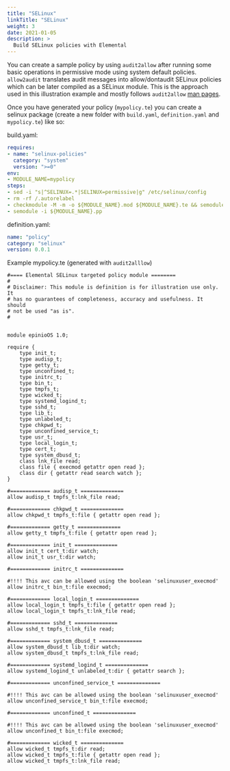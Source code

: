```yaml
---
title: "SELinux"
linkTitle: "SELinux"
weight: 3
date: 2021-01-05
description: >
  Build SELinux policies with Elemental
---
```


You can create a sample policy by using  `audit2allow` after running some
basic operations in permissive mode using system default policies. `allow2audit`
translates audit messages into allow/dontaudit SELinux policies which can be later
compiled as a SELinux module. This is the approach used in this illustration
example and mostly follows `audit2allow` [man pages](https://linux.die.net/man/1/audit2allow).

Once you have generated your policy (`mypolicy.te`) you can create a selinux package (create a new folder with `build.yaml`, `definition.yaml` and `mypolicy.te`) like so:

build.yaml:
```yaml
requires:
- name: "selinux-policies"
  category: "system"
  version: ">=0"
env:
- MODULE_NAME=mypolicy
steps:
- sed -i "s|^SELINUX=.*|SELINUX=permissive|g" /etc/selinux/config
- rm -rf /.autorelabel
- checkmodule -M -m -o ${MODULE_NAME}.mod ${MODULE_NAME}.te && semodule_package -o ${MODULE_NAME}.pp -m ${MODULE_NAME}.mod
- semodule -i ${MODULE_NAME}.pp
```

definition.yaml:
```yaml
name: "policy"
category: "selinux"
version: 0.0.1
```


Example mypolicy.te (generated with `audit2alllow`)
```
#==== Elemental SELinux targeted policy module ========
#
# Disclaimer: This module is definition is for illustration use only. It
# has no guarantees of completeness, accuracy and usefulness. It should
# not be used "as is".
# 


module epinioOS 1.0;

require {
	type init_t;
	type audisp_t;
	type getty_t;
	type unconfined_t;
	type initrc_t;
	type bin_t;
	type tmpfs_t;
	type wicked_t;
	type systemd_logind_t;
	type sshd_t;
	type lib_t;
	type unlabeled_t;
	type chkpwd_t;
	type unconfined_service_t;
	type usr_t;
	type local_login_t;
	type cert_t;
	type system_dbusd_t;
	class lnk_file read;
	class file { execmod getattr open read };
	class dir { getattr read search watch };
}

#============= audisp_t ==============
allow audisp_t tmpfs_t:lnk_file read;

#============= chkpwd_t ==============
allow chkpwd_t tmpfs_t:file { getattr open read };

#============= getty_t ==============
allow getty_t tmpfs_t:file { getattr open read };

#============= init_t ==============
allow init_t cert_t:dir watch;
allow init_t usr_t:dir watch;

#============= initrc_t ==============

#!!!! This avc can be allowed using the boolean 'selinuxuser_execmod'
allow initrc_t bin_t:file execmod;

#============= local_login_t ==============
allow local_login_t tmpfs_t:file { getattr open read };
allow local_login_t tmpfs_t:lnk_file read;

#============= sshd_t ==============
allow sshd_t tmpfs_t:lnk_file read;

#============= system_dbusd_t ==============
allow system_dbusd_t lib_t:dir watch;
allow system_dbusd_t tmpfs_t:lnk_file read;

#============= systemd_logind_t ==============
allow systemd_logind_t unlabeled_t:dir { getattr search };

#============= unconfined_service_t ==============

#!!!! This avc can be allowed using the boolean 'selinuxuser_execmod'
allow unconfined_service_t bin_t:file execmod;

#============= unconfined_t ==============

#!!!! This avc can be allowed using the boolean 'selinuxuser_execmod'
allow unconfined_t bin_t:file execmod;

#============= wicked_t ==============
allow wicked_t tmpfs_t:dir read;
allow wicked_t tmpfs_t:file { getattr open read };
allow wicked_t tmpfs_t:lnk_file read;
```